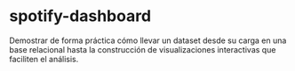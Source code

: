 # spotify-dashboard
Demostrar de forma práctica cómo llevar un dataset desde su carga en una base relacional hasta la construcción de visualizaciones interactivas que faciliten el análisis.
